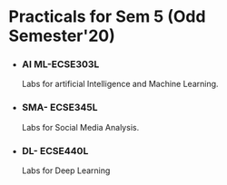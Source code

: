 # Practicals for Sem 5 (Odd Semester'20)

* ### AI ML-ECSE303L
    Labs for artificial Intelligence and Machine Learning.
 
* ### SMA- ECSE345L
    Labs for Social Media Analysis.
 
* ### DL- ECSE440L
    Labs for Deep Learning
